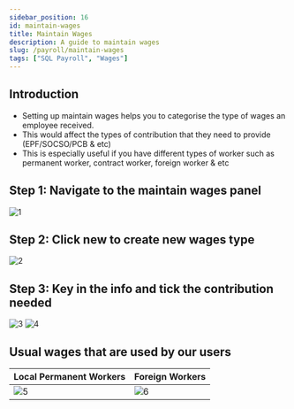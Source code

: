 ```yaml
---
sidebar_position: 16
id: maintain-wages
title: Maintain Wages
description: A guide to maintain wages
slug: /payroll/maintain-wages
tags: ["SQL Payroll", "Wages"]
---
```


## Introduction

- Setting up maintain wages helps you to categorise the type of wages an employee received.
- This would affect the types of contribution that they need to provide (EPF/SOCSO/PCB & etc)
- This is especially useful if you have different types of worker such as
permanent worker, contract worker, foreign worker & etc

## Step 1: Navigate to the maintain wages panel

![1](/img/payroll/maintain-wages/1.png)

## Step 2: Click new to create new wages type

![2](/img/payroll/maintain-wages/2.png)

## Step 3: Key in the info and tick the contribution needed

![3](/img/payroll/maintain-wages/3.png)
![4](/img/payroll/maintain-wages/4.png)

## Usual wages that are used by our users

|Local Permanent Workers|Foreign Workers|
|----------------------|----------|
|![5](/img/payroll/maintain-wages/5.png)|![6](/img/payroll/maintain-wages/6.png)|
